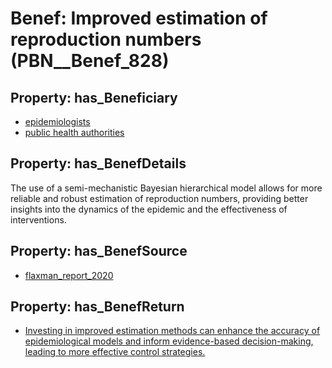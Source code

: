 # Benef: __Improved estimation of reproduction numbers__ (PBN__Benef_828)

## Property: has_Beneficiary

* [epidemiologists](../Stakeholder/PBN__Stakeholder_6)
* [public health authorities](../Stakeholder/PBN__Stakeholder_0)

## Property: has_BenefDetails

The use of a semi-mechanistic Bayesian hierarchical model allows for more reliable and robust estimation of reproduction numbers, providing better insights into the dynamics of the epidemic and the effectiveness of interventions.

## Property: has_BenefSource

* [flaxman_report_2020](../Article/PBN__Article_166)

## Property: has_BenefReturn

* [Investing in improved estimation methods can enhance the accuracy of epidemiological models and inform evidence-based decision-making, leading to more effective control strategies.](../BenefReturn/PBN__BenefReturn_899)

